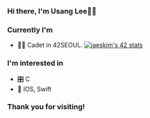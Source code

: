 <!--
**e53/e53** is a ✨ _special_ ✨ repository because its `README.md` (this file) appears on your GitHub profile.

Here are some ideas to get you started:

- 🔭 I’m currently working on ...
- 🌱 I’m currently learning ...
- 👯 I’m looking to collaborate on ...
- 🤔 I’m looking for help with ...
- 💬 Ask me about ...
- 📫 How to reach me: ...
- 😄 Pronouns: ...
- ⚡ Fun fact: ...
-->
### Hi there, I'm Usang Lee🙋‍♂️


### Currently I'm
* 👨‍💻 Cadet in 42SEOUL.
[![jaeskim's 42 stats](https://badge42.herokuapp.com/api/stats/ulee?privacyEmail=true)](https://github.com/JaeSeoKim/badge42)


### I'm interested in
* 🎛 C
* 📲 IOS, Swift


### Thank you for visiting!



